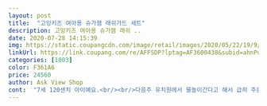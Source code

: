 ```yaml
---
layout: post 
title:  "고잉키즈 여아용 슈가잼 래쉬가드 세트" 
description: 고잉키즈 여아용 슈가잼 래쉬 ..
date: 2020-07-28 14:15:39 
img: https://static.coupangcdn.com/image/retail/images/2020/05/22/19/9/756bcfdf-ff72-48dc-a0a1-29ddd9a18cc4.jpg 
linkUrl: https://link.coupang.com/re/AFFSDP?lptag=AF3600438&subid=ahnPublicAsk&pageKey=1621201618&itemId=2766394557&vendorItemId=70756255631&traceid=V0-113-52324bd8f31dbb62 
categories: [1003] 
color: F361A6 
price: 24560 
author: Ask View Shop 
cont:  "7세 120센치 아이예요.<br/><br/>다음주 유치원에서 물놀이간다고 해서 급히 주문했는데 맘에 들어요.<br/><br/>딸아이가 입고 벗기 편하다네요.<br/> 바지 길이는 여유있게 맞는데 상의가 좀 짧아요.<br/> 원피스 처럼 좀 더 길었으면 더 예뻤겠어요.<br/> 어찌 되었건 딸아이가 너무 좋아하니 한해를 입히더라도 기분좋게 입힐려구요.<br/><br/>바지길이는 한번 접어입힘 m샀으면 올해만 입혔을듯<br/>색상도 쨍한 핑크라 입혀놓으니 이뻐요.<br/><br/>일단 재질이 시원하면서 신축성이 정말 좋더라구요.<br/><br/>키 105? 몸무게17.<br/>5 아주 낙낙하게 잘맞음<br/>평소 120사이즈 입으면 딱 맞는데 일부로 낙낙하게 입히려고 xl로 주문했어요.<br/><br/>평소 130사이즈 넉넉하게 입는편이라 XL주문했어요.<br/><br/>프릴이 들어가서 딸아이가 좋아하네요.<br/><br/>한창 이쁜거 찾는 나이라 평범한 래쉬가드보단 공주스탈 찾고있었는데<br/>" 
---
```


